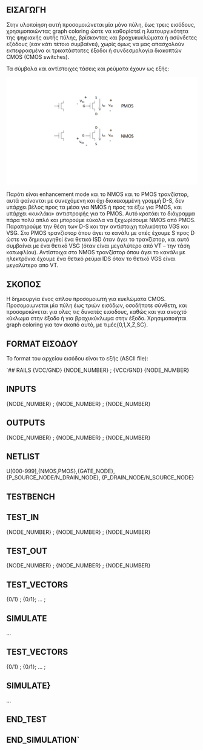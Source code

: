 ## ΕΙΣΑΓΩΓΗ

Στην υλοποίηση αυτή προσομοιώνεται μία μόνο πύλη, έως τρεις εισόδους, χρησιμοποιώντας 
graph coloring ώστε να καθορίστεί η λειτουργικότητα της ψηφιακής αυτής πύλης, βρίσκοντας 
και βραχυκυκλώματα ή ασύνδετες εξόδους (εαν κάτι τέτοιο συμβαίνει), χωρίς όμως να μας απασχολούν 
εκπεφρασμένα οι τρικατάστατες έξοδοι ή συνδεσμολογία διακοπτών CMOS (CMOS switches). 

Τα σύμβολα και αντίστοιχες τάσεις και ρεύματα έχουν ως εξής:

![alt text](https://github.com/akourkoulos/CAD-Tools/blob/main/2nd%20set/images/transistors.png)  

Παρότι είναι enhancement mode και το NMOS και το PMOS τρανζίστορ, αυτά φαίνονται 
με συνεχόμενη και όχι διακεκομμένη γραμμή D-S, δεν υπάρχει βέλος προς τα μέσα για NMOS ή προς τα 
έξω για PMOS, και υπάρχει «κυκλάκι» αντιστροφής για το PMOS. Αυτό κρατάει το διάγραμμα πάρα πολύ 
απλό και μπορούμε εύκολα να ξεχωρίσουμε NMOS από PMOS. Παρατηρούμε την θέση των D-S και την 
αντίστοιχη πολικότητα VGS και VSG. Στο PMOS τρανζίστορ όπου άγει το κανάλι με οπές έχουμε S προς
D ώστε να δημιουργηθεί ένα θετικό ISD όταν άγει το τρανζίστορ, και αυτό συμβαίνει με ένα θετικό
VSG (όταν είναι μεγαλύτερο από VT – την τάση κατωφλίου). Αντίστοιχα στο NMOS τρανζίστορ όπου 
άγει το κανάλι με ηλεκτρόνια έχουμε ένα θετικό ρεύμα IDS όταν το θετικό VGS είναι μεγαλύτερο 
από VT.

## ΣΚΟΠΟΣ

Η δημιουργία ένος απλου προσομοιωτή για κυκλώματα CMOS. Προσομοιωνεται μία πύλη έως τριών 
εισόδων, οσοδήποτε σύνθετη, και προσομοιώνεται για ολες τις δυνατές εισοδους, καθώς και 
για ανοιχτό κύκλωμα στην έξοδο ή για βραχυκύκλωμα στην έξοδο. Χρησιμοποιήται graph 
coloring για τον σκοπό αυτό, με τιμές{0,1,Χ,Ζ,SC}. 

## FORMAT ΕΙΣΟΔΟΥ
Το format του αρχείου εισόδου είναι το εξής (ASCII file):

`## RAILS
{VCC/GND} {NODE_NUMBER} ;  {VCC/GND} {NODE_NUMBER}

## INPUTS
{NODE_NUMBER} ; {NODE_NUMBER} ;
{NODE_NUMBER}

## OUTPUTS
{NODE_NUMBER} ; {NODE_NUMBER} ;
{NODE_NUMBER}

## NETLIST
U[000-999],{NMOS,PMOS},{GATE_NODE},{P_SOURCE_NODE/N_DRAIN_NODE}, {P_DRAIN_NODE/N_SOURCE_NODE}

## TESTBENCH

## TEST_IN
{NODE_NUMBER} ; {NODE_NUMBER} ;
{NODE_NUMBER}

## TEST_OUT
{NODE_NUMBER} ; {NODE_NUMBER} ;
{NODE_NUMBER}

## TEST_VECTORS
{0/1} ; {0/1}; … ;

## SIMULATE
…
## TEST_VECTORS
{0/1} ; {0/1}; … ;

## SIMULATE}
…
## END_TEST
## END_SIMULATION`